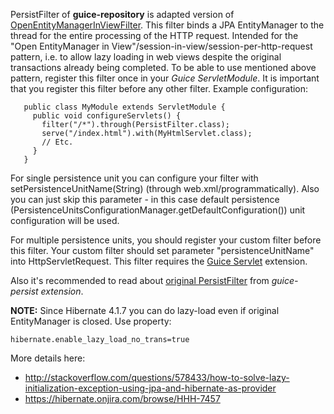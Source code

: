 PersistFilter of **guice-repository** is adapted version of [OpenEntityManagerInViewFilter](http://static.springsource.org/spring/docs/3.0.x/api/org/springframework/orm/jpa/support/OpenEntityManagerInViewFilter.html). This filter binds a JPA EntityManager to the thread for the entire processing of the HTTP request. Intended for the "Open EntityManager in View"/session-in-view/session-per-http-request pattern, i.e. to allow lazy loading in web views despite the original transactions already being completed.
To be able to use mentioned above pattern, register this filter once in your _Guice ServletModule_. It is important that you register this filter before any other filter.
Example configuration:
```
   public class MyModule extends ServletModule {
     public void configureServlets() {
       filter("/*").through(PersistFilter.class);
       serve("/index.html").with(MyHtmlServlet.class);
       // Etc.
     }
   }
```

For single persistence unit you can configure your filter with setPersistenceUnitName(String) (through web.xml/programmatically). Also you can just skip this parameter - in this case default persistence (PersistenceUnitsConfigurationManager.getDefaultConfiguration()) unit configuration will be used.

For multiple persistence units, you should register your custom filter before this filter. Your custom filter should set parameter "persistenceUnitName" into HttpServletRequest.
This filter requires the [Guice Servlet](http://code.google.com/p/google-guice/wiki/Servlets) extension.

Also it's recommended to read about [original PersistFilter](http://code.google.com/p/google-guice/wiki/JPA) from _guice-persist extension_.

**NOTE:** Since Hibernate 4.1.7 you can do lazy-load even if original EntityManager is closed.
Use property:
```
hibernate.enable_lazy_load_no_trans=true
```

More details here:
  * http://stackoverflow.com/questions/578433/how-to-solve-lazy-initialization-exception-using-jpa-and-hibernate-as-provider
  * https://hibernate.onjira.com/browse/HHH-7457